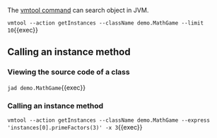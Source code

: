 The [vmtool command](https://arthas.aliyun.com/en/doc/vmtool.html) can search object in JVM.

`vmtool --action getInstances --className demo.MathGame --limit 10`{{exec}}

## Calling an instance method

### Viewing the source code of a class

`jad demo.MathGame`{{exec}}

### Calling an instance method

`vmtool --action getInstances --className demo.MathGame --express 'instances[0].primeFactors(3)' -x 3`{{exec}}
